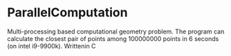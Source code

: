 # ParallelComputation
Multi-processing based computational geometry problem. The program can calculate the closest pair of points among 100000000 points in 6 seconds (on intel i9-9900k). Writtenin C
